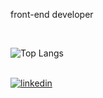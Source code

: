 <p align="left"> 
  front-end developer
</p>
 
 <br>
 
![Top Langs](https://github-readme-stats.vercel.app/api/top-langs/?username=mwises&theme=tokyonight)

<br>

 <div align="left">
  <a href="http://www.linkedin.com/in/moises-cruz-04531521b/" target="_blank" rel="external"> <img src="https://img.shields.io/badge/LinkedIn-1C1C1C?style=for-the-badge&logo=linkedin&logoColor=blueviolet" alt="linkedin"></a>


</div>

